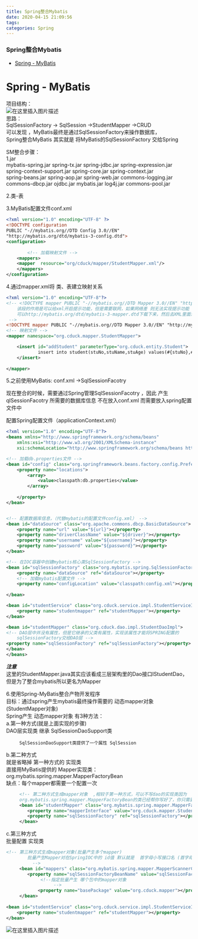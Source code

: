 ```yaml
---
title: Spring整合Mybatis
date: 2020-04-15 21:09:56
tags: 
categories: Spring
---
```


<!--more-->

### Spring整合Mybatis

- [Spring - MyBatis](#Spring__MyBatis_2)

# Spring - MyBatis

项目结构：  
![在这里插入图片描述](https://img-blog.csdnimg.cn/20200415210914413.png?x-oss-process=image/watermark,type_ZmFuZ3poZW5naGVpdGk,shadow_10,text_aHR0cHM6Ly9ibG9nLmNzZG4ubmV0L3FxXzIxMDQwNTU5,size_16,color_FFFFFF,t_70)  
思路：  
SqlSessionFactory \-> SqlSession \->StudentMapper \->CRUD  
可以发现 ，MyBatis最终是通过SqlSessionFactory来操作数据库，  
Spring整合MyBatis 其实就是 将MyBatis的SqlSessionFactory 交给Spring

SM整合步骤：  
1.jar  
mybatis-spring.jar spring-tx.jar spring-jdbc.jar spring-expression.jar  
spring-context-support.jar spring-core.jar spring-context.jar  
spring-beans.jar spring-aop.jar spring-web.jar commons-logging.jar  
commons-dbcp.jar ojdbc.jar mybatis.jar log4j.jar commons-pool.jar

2.类-表

3.MyBatis配置文件conf.xml

```xml
<?xml version="1.0" encoding="UTF-8" ?>
<!DOCTYPE configuration
PUBLIC "-//mybatis.org//DTD Config 3.0//EN"
"http://mybatis.org/dtd/mybatis-3-config.dtd">
<configuration>
	
		<!-- 加载映射文件 -->
	<mappers>
	<mapper  resource="org/cduck/mapper/StudentMapper.xml"/>
	</mappers>
</configuration>
```

4.通过mapper.xml将 类、表建立映射关系

```xml
<?xml version="1.0" encoding="UTF-8"?>
<!-- <!DOCTYPE mapper PUBLIC "-//mybatis.org//DTD Mapper 3.0//EN" "http://mybatis.org/dtd/mybatis-3-mapper.dtd">
	该段的作用是可以给xml开启提示功能，但是需要联网，如果网络差 则无法实现提示功能
	可以http://mybatis.org/dtd/mybatis-3-mapper.dtd下载下来，然后去XML里面添加就可实现提示功能
 -->
<!DOCTYPE mapper PUBLIC "-//mybatis.org//DTD Mapper 3.0//EN" "http://mybatis.org/dtd/mybatis-3-mapper.dtd">
<!-- 映射文件 -->
<mapper namespace="org.cduck.mapper.StudentMapper">

	<insert id="addStudent" parameterType="org.cduck.entity.Student">
			insert into student(stuNo,stuName,stuAge) values(#{stuNo},#{stuName},#{stuAge}) 
	</insert>
	
</mapper>
```

5.之前使用MyBatis: conf.xml \->SqlSessionFacotry

现在整合的时候，需要通过Spring管理SqlSessionFacotry ，因此 产生qlSessionFacotry 所需要的数据库信息 不在放入conf.xml 而需要放入spring配置文件中

配置Spring配置文件（applicationContext.xml）

```xml
<?xml version="1.0" encoding="UTF-8"?>
<beans xmlns="http://www.springframework.org/schema/beans"
	xmlns:xsi="http://www.w3.org/2001/XMLSchema-instance"
	xsi:schemaLocation="http://www.springframework.org/schema/beans http://www.springframework.org/schema/beans/spring-beans.xsd">

<!-- 加载db.properties文件 -->
<bean id="config" class="org.springframework.beans.factory.config.PreferencesPlaceholderConfigurer">
	<property name="locations">
		<array>
			<value>classpath:db.properties</value>		
		</array>
	
	</property>
</bean>


<!-- 配置数据库信息，（代替mybatis的配置文件config.xml） -->
<bean id="dataSource" class="org.apache.commons.dbcp.BasicDataSource">
	<property name="url" value="${url}"></property>
	<property name="driverClassName" value="${driver}"></property>
	<property name="username" value="${username}"></property>
	<property name="password" value="${password}"></property>
</bean>

<!-- 在IOC容器中创建mybatis核心类SqlSessionFactory -->
<bean id="sqlSessionFactory" class="org.mybatis.spring.SqlSessionFactoryBean">
	<property name="dataSource" ref="dataSource"></property>
	<!-- 加载mybatis配置文件 -->
	<property name="configLocation" value="classpath:config.xml"></property>
		
</bean>

<bean id="studentService" class="org.cduck.service.impl.StudentServiceImpl">
	<property name="studentmapper" ref="studentMapper"></property>
</bean>

<bean id="studentMapper" class="org.cduck.dao.impl.StudentDaoImpl">
<!-- DAO层中并没有属性，但是它继承的父类有属性，实现该属性才能将SPRING配置的
	sqlSessionFactory交给DAO层 -->
<property name="sqlSessionFactory" ref="sqlSessionFactory"></property>
</bean>
</beans>
```

_**注意**_  
这里的StudentMapper.java其实应该看成三层架构里的Dao接口IStudentDao，但是为了整合mybatis所以更名为Mapper

6.使用Spring-MyBatis整合产物开发程序  
目标：通过spring产生mybatis最终操作需要的 动态mapper对象\(StudentMapper对象\)  
Spring产生 动态mapper对象 有3种方法：  
a.第一种方式\(就是上面实现的步骤\)  
DAO层实现类 继承 SqlSessionDaoSupport类

```
	 SqlSessionDaoSupport类提供了一个属性 SqlSession
```

b.第二种方式  
就是省略掉 第一种方式的 实现类  
直接用MyBatis提供的 Mapper实现类：org.mybatis.spring.mapper.MapperFactoryBean  
缺点：每个mapper都需要一个配置一次

```xml
	 <!-- 第二种方式生成mapper对象  ,相较于第一种方式，可以不写dao的实现类因为
	 org.mybatis.spring.mapper.MapperFactoryBean的类已经帮你写好了，你只需要告诉它接口的位置	-->
	 <bean id="studentMapper" class="org.mybatis.spring.mapper.MapperFactoryBean">
	 	<property name="mapperInterface" value="org.cduck.mapper.StudentMapper"></property>
	 	<property name="sqlSessionFactory" ref="sqlSessionFactory"></property>
	 </bean>

```

c.第三种方式  
批量配置 实现类

```xml
<!-- 第三种方式生成mapper对象(批量产生多个mapper)
	 	批量产生Mapper对在SpringIOC中的 id值 默认就是  首字母小写接口名 (首字母小写的接口名=id值)
	 	  -->
	 <bean id="mappers" class="org.mybatis.spring.mapper.MapperScannerConfigurer">
	 	<property name="sqlSessionFactoryBeanName" value="sqlSessionFactory"></property>
	 	 	 <!--指定批量产生 哪个包中的mapper对象
	 	 	 	  -->
	 	 	<property name="basePackage" value="org.cduck.mapper"></property>
	 </bean>
	 
<bean id="studentService" class="org.cduck.service.impl.StudentServiceImpl">
	<property name="studentmapper" ref="studentMapper"></property>
</bean>

```

![在这里插入图片描述](https://img-blog.csdnimg.cn/20200416142805280.png?x-oss-process=image/watermark,type_ZmFuZ3poZW5naGVpdGk,shadow_10,text_aHR0cHM6Ly9ibG9nLmNzZG4ubmV0L3FxXzIxMDQwNTU5,size_16,color_FFFFFF,t_70)